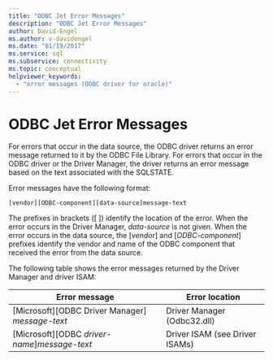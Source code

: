 ```yaml
---
title: "ODBC Jet Error Messages"
description: "ODBC Jet Error Messages"
author: David-Engel
ms.author: v-davidengel
ms.date: "01/19/2017"
ms.service: sql
ms.subservice: connectivity
ms.topic: conceptual
helpviewer_keywords:
  - "error messages (ODBC driver for oracle)"
---
```

# ODBC Jet Error Messages
For errors that occur in the data source, the ODBC driver returns an error message returned to it by the ODBC File Library. For errors that occur in the ODBC driver or the Driver Manager, the driver returns an error message based on the text associated with the SQLSTATE.  
  
 Error messages have the following format:  
  
```  
[vendor][ODBC-component][data-source]message-text  
```  
  
 The prefixes in brackets ([ ]) identify the location of the error. When the error occurs in the Driver Manager, *data-source* is not given. When the error occurs in the data source, the [*vendor*] and [*ODBC-component*] prefixes identify the vendor and name of the ODBC component that received the error from the data source.  
  
 The following table shows the error messages returned by the Driver Manager and driver ISAM:  
  
|Error message|Error location|  
|-------------------|--------------------|  
|[Microsoft][ODBC Driver Manager] *message-text*|Driver Manager (Odbc32.dll)|  
|[Microsoft][ODBC *driver-name*]*message-text*|Driver ISAM (see Driver ISAMs)|
